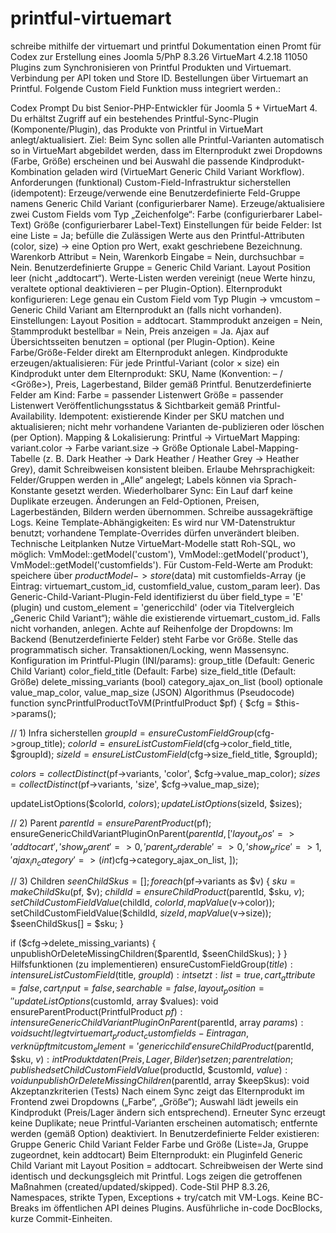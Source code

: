 # printful-virtuemart

schreibe mithilfe der virtuemart und printful Dokumentation einen Promt für Codex zur Erstellung eines Joomla 5/PhP 8.3.26 VirtueMart 4.2.18 11050 Plugins zum Synchronisieren von Printful Produkten und Virtuemart. Verbindung per API token und Store ID. Bestellungen über Virtuemart an Printful. Folgende Custom Field Funktion muss integriert werden.:

Codex Prompt
Du bist Senior-PHP-Entwickler für Joomla 5 + VirtueMart 4.
Du erhältst Zugriff auf ein bestehendes Printful-Sync-Plugin (Komponente/Plugin), das Produkte von Printful in VirtueMart anlegt/aktualisiert.
Ziel: Beim Sync sollen alle Printful-Varianten automatisch so in VirtueMart abgebildet werden, dass im Elternprodukt zwei Dropdowns (Farbe, Größe) erscheinen und bei Auswahl die passende Kindprodukt-Kombination geladen wird (VirtueMart Generic Child Variant Workflow).
Anforderungen (funktional)
Custom-Field-Infrastruktur sicherstellen (idempotent):
Erzeuge/verwende eine Benutzerdefinierte Feld-Gruppe namens Generic Child Variant (configurierbarer Name).
Erzeuge/aktualisiere zwei Custom Fields vom Typ „Zeichenfolge“:
Farbe (configurierbarer Label-Text)
Größe (configurierbarer Label-Text)
Einstellungen für beide Felder:
Ist eine Liste = Ja; befülle die Zulässigen Werte aus den Printful-Attributen (color, size) → eine Option pro Wert, exakt geschriebene Bezeichnung.
Warenkorb Attribut = Nein, Warenkorb Eingabe = Nein, durchsuchbar = Nein.
Benutzerdefinierte Gruppe = Generic Child Variant.
Layout Position leer (nicht „addtocart“).
Werte-Listen werden vereinigt (neue Werte hinzu, veraltete optional deaktivieren – per Plugin-Option).
Elternprodukt konfigurieren:
Lege genau ein Custom Field vom Typ Plugin → vmcustom – Generic Child Variant am Elternprodukt an (falls nicht vorhanden).
Einstellungen:
Layout Position = addtocart.
Stammprodukt anzeigen = Nein, Stammprodukt bestellbar = Nein, Preis anzeigen = Ja.
Ajax auf Übersichtsseiten benutzen = optional (per Plugin-Option).
Keine Farbe/Größe-Felder direkt am Elternprodukt anlegen.
Kindprodukte erzeugen/aktualisieren:
Für jede Printful-Variant (color × size) ein Kindprodukt unter dem Elternprodukt:
SKU, Name (Konvention: <ParentName> – <Farbe> / <Größe>), Preis, Lagerbestand, Bilder gemäß Printful.
Benutzerdefinierte Felder am Kind:
Farbe = passender Listenwert
Größe = passender Listenwert
Veröffentlichungsstatus & Sichtbarkeit gemäß Printful-Availability.
Idempotent: existierende Kinder per SKU matchen und aktualisieren; nicht mehr vorhandene Varianten de-publizieren oder löschen (per Option).
Mapping & Lokalisierung:
Printful → VirtueMart Mapping:
variant.color → Farbe
variant.size → Größe
Optionale Label-Mapping-Tabelle (z. B. Dark Heather → Dark Heather / Heather Grey → Heather Grey), damit Schreibweisen konsistent bleiben.
Erlaube Mehrsprachigkeit: Felder/Gruppen werden in „Alle“ angelegt; Labels können via Sprach-Konstante gesetzt werden.
Wiederholbarer Sync:
Ein Lauf darf keine Duplikate erzeugen.
Änderungen an Feld-Optionen, Preisen, Lagerbeständen, Bildern werden übernommen.
Schreibe aussagekräftige Logs.
Keine Template-Abhängigkeiten: Es wird nur VM-Datenstruktur benutzt; vorhandene Template-Overrides dürfen unverändert bleiben.
Technische Leitplanken
Nutze VirtueMart-Modelle statt Roh-SQL, wo möglich:
VmModel::getModel('custom'), VmModel::getModel('product'), VmModel::getModel('customfields').
Für Custom-Feld-Werte am Produkt: speichere über $productModel->store($data) mit customfields-Array (je Eintrag: virtuemart_custom_id, customfield_value, custom_param leer).
Das Generic-Child-Variant-Plugin-Feld identifizierst du über field_type = 'E' (plugin) und custom_element = 'genericchild' (oder via Titelvergleich „Generic Child Variant“); wähle die existierende virtuemart_custom_id. Falls nicht vorhanden, anlegen.
Achte auf Reihenfolge der Dropdowns: Im Backend (Benutzerdefinierte Felder) steht Farbe vor Größe. Stelle das programmatisch sicher.
Transaktionen/Locking, wenn Massensync.
Konfiguration im Printful-Plugin (INI/params):
group_title (Default: Generic Child Variant)
color_field_title (Default: Farbe)
size_field_title (Default: Größe)
delete_missing_variants (bool)
category_ajax_on_list (bool)
optionale value_map_color, value_map_size (JSON)
Algorithmus (Pseudocode)
function syncPrintfulProductToVM(PrintfulProduct $pf) {
  $cfg = $this->params();

  // 1) Infra sicherstellen
  $groupId = ensureCustomFieldGroup($cfg->group_title);
  $colorId = ensureListCustomField($cfg->color_field_title, $groupId);
  $sizeId  = ensureListCustomField($cfg->size_field_title,  $groupId);

  $colors = collectDistinct($pf->variants, 'color', $cfg->value_map_color);
  $sizes  = collectDistinct($pf->variants, 'size',  $cfg->value_map_size);

  updateListOptions($colorId, $colors);
  updateListOptions($sizeId,  $sizes);

  // 2) Parent
  $parentId = ensureParentProduct($pf);
  ensureGenericChildVariantPluginOnParent($parentId, [
     'layout_pos' => 'addtocart',
     'show_parent' => 0,
     'parent_orderable' => 0,
     'show_price' => 1,
     'ajax_in_category' => (int)$cfg->category_ajax_on_list,
  ]);

  // 3) Children
  $seenChildSkus = [];
  foreach ($pf->variants as $v) {
    $sku = makeChildSku($pf, $v);
    $childId = ensureChildProduct($parentId, $sku, $v);
    setChildCustomFieldValue($childId, $colorId, mapValue($v->color));
    setChildCustomFieldValue($childId, $sizeId,  mapValue($v->size));
    $seenChildSkus[] = $sku;
  }

  if ($cfg->delete_missing_variants) {
    unpublishOrDeleteMissingChildren($parentId, $seenChildSkus);
  }
}
Hilfsfunktionen (zu implementieren)
ensureCustomFieldGroup($title): int
ensureListCustomField($title, $groupId): int
setzt: list=true, cart_attribute=false, cart_input=false, searchable=false, layout_position=''
updateListOptions($customId, array $values): void
ensureParentProduct(PrintfulProduct $pf): int
ensureGenericChildVariantPluginOnParent($parentId, array $params): void
sucht/legt virtuemart_product_customfields-Eintrag an, verknüpft mit custom_element='genericchild'
ensureChildProduct($parentId, $sku, $v): int
Produktdaten (Preis, Lager, Bilder) setzen; parent relation; published
setChildCustomFieldValue($productId, $customId, $value): void
unpublishOrDeleteMissingChildren($parentId, array $keepSkus): void
Akzeptanzkriterien (Tests)
Nach einem Sync zeigt das Elternprodukt im Frontend zwei Dropdowns („Farbe“, „Größe“); Auswahl lädt jeweils ein Kindprodukt (Preis/Lager ändern sich entsprechend).
Erneuter Sync erzeugt keine Duplikate; neue Printful-Varianten erscheinen automatisch; entfernte werden (gemäß Option) deaktiviert.
In Benutzerdefinierte Felder existieren:
Gruppe Generic Child Variant
Felder Farbe und Größe (Liste=Ja, Gruppe zugeordnet, kein addtocart)
Beim Elternprodukt: ein Pluginfeld Generic Child Variant mit Layout Position = addtocart.
Schreibweisen der Werte sind identisch und deckungsgleich mit Printful.
Logs zeigen die getroffenen Maßnahmen (created/updated/skipped).
Code-Stil
PHP 8.3.26, Namespaces, strikte Typen, Exceptions + try/catch mit VM-Logs.
Keine BC-Breaks im öffentlichen API deines Plugins.
Ausführliche in-code DocBlocks, kurze Commit-Einheiten.
